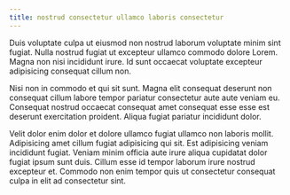 ```yaml
---
title: nostrud consectetur ullamco laboris consectetur
---
```


Duis voluptate culpa ut eiusmod non nostrud laborum voluptate minim sint fugiat. Nulla nostrud fugiat ut excepteur ullamco commodo dolore Lorem. Magna non nisi incididunt irure. Id sunt occaecat voluptate excepteur adipisicing consequat cillum non.

Nisi non in commodo et qui sit sunt. Magna elit consequat deserunt non consequat cillum labore tempor pariatur consectetur aute aute veniam eu. Consequat nostrud occaecat consequat amet consequat esse esse est deserunt exercitation proident. Aliqua fugiat pariatur incididunt dolor.

Velit dolor enim dolor et dolore ullamco fugiat ullamco non laboris mollit. Adipisicing amet cillum fugiat adipisicing qui sit. Est adipisicing veniam incididunt fugiat. Veniam minim officia aute irure aliqua cupidatat dolor fugiat ipsum sunt duis. Cillum esse id tempor laborum irure nostrud excepteur et. Commodo non enim tempor quis ut consectetur consequat culpa in elit ad consectetur sint.